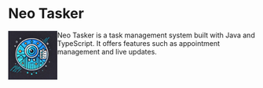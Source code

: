 # Neo Tasker

<div style="display: flex; justify-content: between; align-items: start;">
 <img src="./frontend/public/logo.png" width="100px" height="100px" />
 <span>Neo Tasker is a task management system built with Java and TypeScript. It offers features such as appointment management and live updates.</span>
</div>
